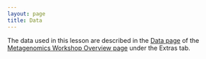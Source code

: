 ```yaml
---
layout: page
title: Data
---
```


The data used in this lesson are described in the [Data page](https://carpentries-lab.github.io/metagenomics-workshop/data/index.html) of the [Metagenomics Workshop Overview page](https://carpentries-lab.github.io/metagenomics-workshop/) under the Extras tab.
